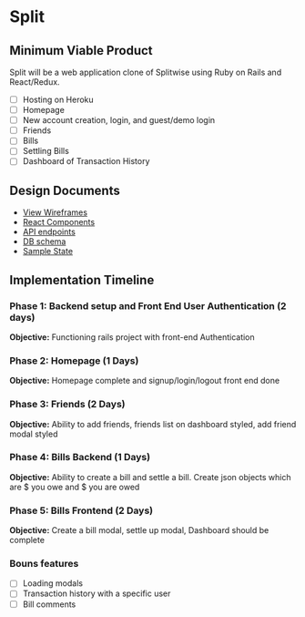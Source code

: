 # Split

## Minimum Viable Product

Split will be a web application clone of Splitwise using Ruby on Rails and React/Redux.

- [ ] Hosting on Heroku
- [ ] Homepage
- [ ] New account creation, login, and guest/demo login
- [ ] Friends
- [ ] Bills
- [ ] Settling Bills
- [ ] Dashboard of Transaction History

## Design Documents
* [View Wireframes][wireframes]
* [React Components][components]
* [API endpoints][api-endpoints]
* [DB schema][schema]
* [Sample State][sample-state]


[wireframes]: docs/wireframes
[components]: docs/component_hierarchy.md
[sample-state]: docs/sample_state.md
[api-endpoints]: docs/api_endpoints.md
[schema]: docs/schema.md


## Implementation Timeline

### Phase 1: Backend setup and Front End User Authentication (2 days)

**Objective:** Functioning rails project with front-end Authentication

### Phase 2: Homepage (1 Days)

**Objective:** Homepage complete and signup/login/logout front end done

### Phase 3: Friends (2 Days)

**Objective:** Ability to add friends, friends list on dashboard styled, add friend modal styled

### Phase 4: Bills Backend (1 Days)

**Objective:** Ability to create a bill and settle a bill. Create json objects which are $ you owe and $ you are owed

### Phase 5: Bills Frontend (2 Days)

**Objective:** Create a bill modal, settle up modal, Dashboard should be complete

### Bouns features
- [ ] Loading modals
- [ ] Transaction history with a specific user
- [ ] Bill comments
